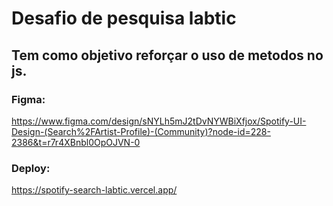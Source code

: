 # Desafio de pesquisa labtic

## Tem como objetivo reforçar o uso de metodos no js.

### Figma:

https://www.figma.com/design/sNYLh5mJ2tDvNYWBiXfjox/Spotify-UI-Design-(Search%2FArtist-Profile)-(Community)?node-id=228-2386&t=r7r4XBnbl0OpOJVN-0

### Deploy:

https://spotify-search-labtic.vercel.app/
